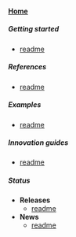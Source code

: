 
#### [Home](?file=home-Home)

##### Getting started
- [readme](?file=01-Getting%20started/01-readme "readme")

##### References
- [readme](?file=02-References/01-readme "readme")

##### Examples
- [readme](?file=03-Examples/01-readme "readme")

##### Innovation guides
- [readme](?file=04-Innovation%20guides/01-readme "readme")

##### Status
- **Releases**
    - [readme](?file=05-Status/01-Releases/01-readme "readme")
- **News**
    - [readme](?file=05-Status/02-News/01-readme "readme")
